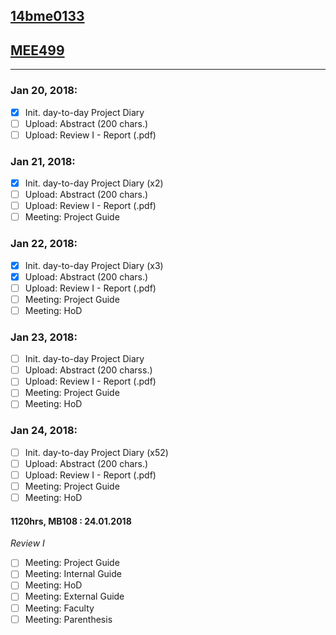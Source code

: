 ## [14bme0133](https://14bme0133.github.io/)
## [MEE499](https://mee499.github.io/)

---

### Jan 20, 2018:
 - [x] Init. day-to-day Project Diary
 - [ ] Upload: Abstract (200 chars.)
 - [ ] Upload: Review I - Report (.pdf)
 
### Jan 21, 2018:
 - [x] Init. day-to-day Project Diary (x2)
 - [ ] Upload: Abstract (200 chars.)
 - [ ] Upload: Review I - Report (.pdf)
 - [ ] Meeting: Project Guide
 
### Jan 22, 2018:
 - [x] Init. day-to-day Project Diary (x3)
 - [x] Upload: Abstract (200 chars.)
 - [ ] Upload: Review I - Report (.pdf)
 - [ ] Meeting: Project Guide
 - [ ] Meeting: HoD
 
### Jan 23, 2018:
 - [ ] Init. day-to-day Project Diary
 - [ ] Upload: Abstract (200 charss.) 
 - [ ] Upload: Review I - Report (.pdf) <Corrected> 
 - [ ] Meeting: Project Guide
 - [ ] Meeting: HoD
 
### Jan 24, 2018:
 - [ ] Init. day-to-day Project Diary (x52)
 - [ ] Upload: Abstract (200 chars.)
 - [ ] Upload: Review I - Report (.pdf) <Approved>
 - [ ] Meeting: Project Guide
 - [ ] Meeting: HoD
 
 #### 1120hrs, MB108 : 24.01.2018
 *Review I*
 - [ ] Meeting: Project Guide
 - [ ] Meeting: Internal Guide
 - [ ] Meeting: HoD
 - [ ] Meeting: External Guide
 - [ ] Meeting: Faculty
 - [ ] Meeting: Parenthesis
